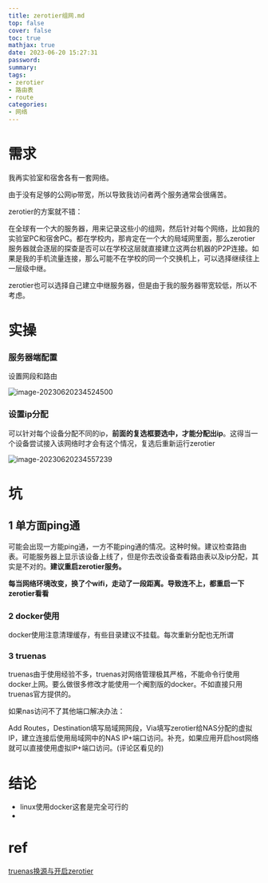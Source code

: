 ```yaml
---
title: zerotier组网.md
top: false
cover: false
toc: true
mathjax: true
date: 2023-06-20 15:27:31
password:
summary:
tags:
- zerotier
- 路由表
- route
categories:
- 网络
---
```






# 需求

我再实验室和宿舍各有一套网络。

由于没有足够的公网ip带宽，所以导致我访问者两个服务通常会很痛苦。

zerotier的方案就不错：

在全球有一个大的服务器，用来记录这些小的组网，然后针对每个网络，比如我的实验室PC和宿舍PC。都在学校内，那肯定在一个大的局域网里面，那么zerotier服务器就会逐层的探查是否可以在学校这层就直接建立这两台机器的P2P连接。如果是我的手机流量连接，那么可能不在学校的同一个交换机上，可以选择继续往上一层级中继。

zerotier也可以选择自己建立中继服务器，但是由于我的服务器带宽较低，所以不考虑。





# 实操

### 服务器端配置

设置网段和路由

![image-20230620234524500](https://cdn.jsdelivr.net/gh/kengerlwl/kengerlwl.github.io/image/899a82b23714fc31a927eb619c6ba0f8/007f4cfec5c224bf911f48ed2a322ada.png)

### 设置ip分配

可以针对每个设备分配不同的ip，**前面的复选框要选中，才能分配出ip**。这得当一个设备尝试接入该网络时才会有这个情况，复选后重新运行zerotier

![image-20230620234557239](https://cdn.jsdelivr.net/gh/kengerlwl/kengerlwl.github.io/image/899a82b23714fc31a927eb619c6ba0f8/f0f95eae659a34f6c6521fd3788b6368.png)



# 坑

## 1 单方面ping通

可能会出现一方能ping通，一方不能ping通的情况。这种时候。建议检查路由表。可能服务器上显示该设备上线了，但是你去改设备查看路由表以及ip分配，其实是不对的。**建议重启zerotier服务。**

**每当网络环境改变，换了个wifi，走动了一段距离。导致连不上，都重启一下zerotier看看**



### 2 docker使用

docker使用注意清理缓存，有些目录建议不挂载。每次重新分配也无所谓



### 3 truenas

truenas由于使用经验不多，truenas对网络管理极其严格，不能命令行使用docker上网。要么做很多修改才能使用一个阉割版的docker。不如直接只用truenas官方提供的。

如果nas访问不了其他端口解决办法：

Add Routes，Destination填写局域网网段，Via填写zerotier给NAS分配的虚拟IP，建立连接后使用局域网中的NAS IP+端口访问。补充，如果应用开启host网络就可以直接使用虚拟IP+端口访问。(评论区看见的)

# 结论

- linux使用docker这套是完全可行的
- 





# ref

[truenas换源与开启zerotier](https://www.bilibili.com/video/BV1GM4y1q7xV/?spm_id_from=..top_right_bar_window_history.content.click&vd_source=56312c73bc0637fc9a7e871063e28f0f)





